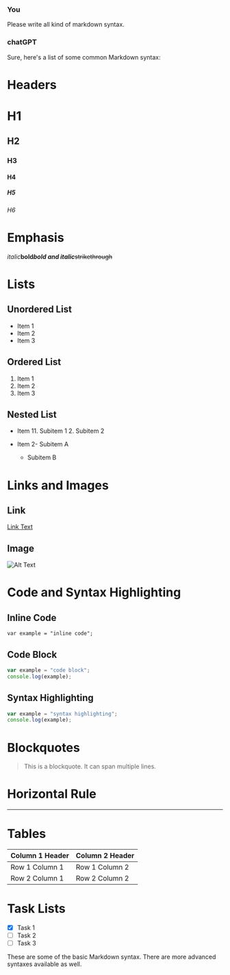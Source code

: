 ### You
Please write all kind of markdown syntax.

### chatGPT
Sure, here's a list of some common Markdown syntax:

# Headers

# H1

## H2

### H3

#### H4

##### H5

###### H6

# Emphasis

*italic***bold*****bold and italic***~~strikethrough~~

# Lists

## Unordered List

- Item 1
- Item 2
- Item 3

## Ordered List

1. Item 1
2. Item 2
3. Item 3

## Nested List

- Item 11. Subitem 1
    2. Subitem 2

- Item 2- Subitem A
    - Subitem B

# Links and Images

## Link

[Link Text](<https://www.example.com>)

## Image

![Alt Text](<image-url.jpg>)

# Code and Syntax Highlighting

## Inline Code

`var example = "inline code";`

## Code Block

```javascript
var example = "code block";
console.log(example);
```

## Syntax Highlighting

```javascript
var example = "syntax highlighting";
console.log(example);
```

# Blockquotes

> This is a blockquote. It can span multiple lines.

# Horizontal Rule

---

# Tables

| Column 1 Header | Column 2 Header |
| --------------- | --------------- |
| Row 1 Column 1  | Row 1 Column 2  |
| Row 2 Column 1  | Row 2 Column 2  |

# Task Lists

- [x] Task 1
- [ ] Task 2
- [ ] Task 3

These are some of the basic Markdown syntax. There are more advanced syntaxes available as well.



